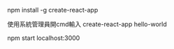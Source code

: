 npm install -g create-react-app

使用系統管理員開cmd輸入
create-react-app hello-world

npm start
localhost:3000